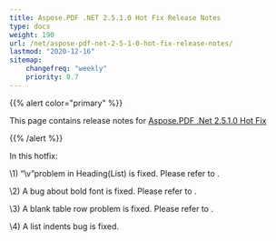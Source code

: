 ```yaml
---
title: Aspose.PDF .NET 2.5.1.0 Hot Fix Release Notes
type: docs
weight: 190
url: /net/aspose-pdf-net-2-5-1-0-hot-fix-release-notes/
lastmod: "2020-12-16"
sitemap:
    changefreq: "weekly"
    priority: 0.7
---
```


{{% alert color="primary" %}} 

This page contains release notes for [Aspose.PDF .Net 2.5.1.0 Hot Fix](http://www.aspose.com/downloads/pdf/net/new-releases/aspose.pdf-.net-2.5.1.0-hot-fix/)

{{% /alert %}} 

In this hotfix:

\1) “\v”problem in Heading(List) is fixed. Please refer to .

\2) A bug about bold font is fixed. Please refer to .

\3) A blank table row problem is fixed. Please refer to .

\4) A list indents bug is fixed.
